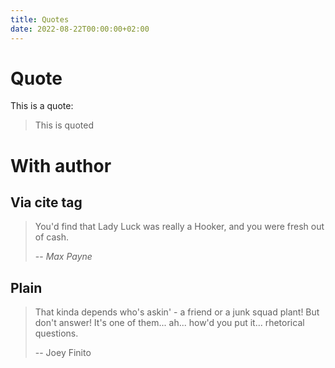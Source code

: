 ```yaml
---
title: Quotes
date: 2022-08-22T00:00:00+02:00
---
```


# Quote

This is a quote:

> This is quoted

# With author

## Via cite tag

> You'd find that Lady Luck was really a Hooker, and you
> were fresh out of cash.
>
> -- <cite>Max Payne</cite>

## Plain

>  That kinda depends who's askin' - a friend or a junk squad plant! But don't answer! It's one of them... ah... how'd you put it... rhetorical questions.
>
> -- Joey Finito
